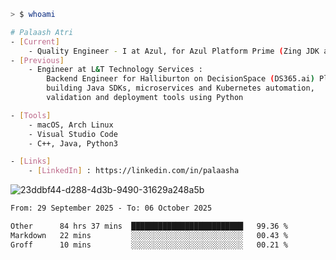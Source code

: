```sh
> $ whoami

# Palaash Atri
- [Current]
    - Quality Engineer - I at Azul, for Azul Platform Prime (Zing JDK and OptHub Cloud-Native Compiler)
- [Previous]
    - Engineer at L&T Technology Services :
        Backend Engineer for Halliburton on DecisionSpace (DS365.ai) Platform team,
        building Java SDKs, microservices and Kubernetes automation,
        validation and deployment tools using Python

- [Tools]
    - macOS, Arch Linux
    - Visual Studio Code
    - C++, Java, Python3

- [Links]
    - [LinkedIn] : https://linkedin.com/in/palaasha 

```
![23ddbf44-d288-4d3b-9490-31629a248a5b](https://github.com/user-attachments/assets/e8f7d8c9-2427-40a3-b819-73b167b77e19)


<!--START_SECTION:waka-->

```txt
From: 29 September 2025 - To: 06 October 2025

Other      84 hrs 37 mins  █████████████████████████   99.36 %
Markdown   22 mins         ░░░░░░░░░░░░░░░░░░░░░░░░░   00.43 %
Groff      10 mins         ░░░░░░░░░░░░░░░░░░░░░░░░░   00.21 %
```

<!--END_SECTION:waka-->
